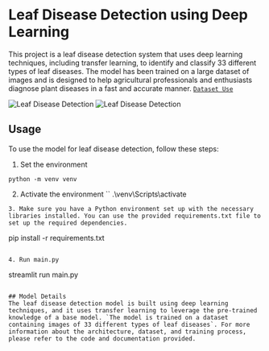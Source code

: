 # Leaf Disease Detection using Deep Learning

This project is a leaf disease detection system that uses deep learning techniques, including transfer learning, to identify and classify 33 different types of leaf diseases. The model has been trained on a large dataset of images and is designed to help agricultural professionals and enthusiasts diagnose plant diseases in a fast and accurate manner.
[`Dataset Use`](https://www.kaggle.com/datasets/vipoooool/new-plant-diseases-dataset)

![Leaf Disease Detection](leaf-diseases-detect/Media/disease-detecctipn.webp)
![Leaf Disease Detection](leaf-diseases-detect/Media/DanLeaf2.jpg)
## Usage

To use the model for leaf disease detection, follow these steps:
1. Set the environment
```
python -m venv venv
```
2. Activate the environment
``
 .\venv\Scripts\activate
```
3. Make sure you have a Python environment set up with the necessary libraries installed. You can use the provided requirements.txt file to set up the required dependencies.

```
pip install -r requirements.txt
```

4. Run main.py

```
streamlit run main.py 
```

## Model Details
The leaf disease detection model is built using deep learning techniques, and it uses transfer learning to leverage the pre-trained knowledge of a base model. `The model is trained on a dataset containing images of 33 different types of leaf diseases`. For more information about the architecture, dataset, and training process, please refer to the code and documentation provided.

